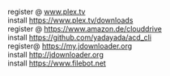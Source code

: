 register @ www.plex.tv <br>
install https://www.plex.tv/downloads  <br>
register @ https://www.amazon.de/clouddrive  <br>
install https://github.com/yadayada/acd_cli  <br>
register@ https://my.jdownloader.org  <br>
install http://jdownloader.org  <br>
install https://www.filebot.net
